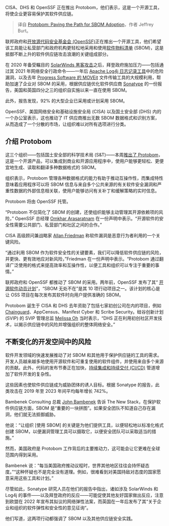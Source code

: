 
<!--
title: Protobom为SBOM采用铺平道路
cover: https://cdn.thenewstack.io/media/2024/04/36d606ce-lili-popper-lu15z1m_kfm-unsplash-1.jpg
-->

CISA、DHS 和 OpenSSF 正在推出 Protobom，他们表示，这是一个开源工具，将使企业更容易保护其软件供应链。

> 译自 [Protobom: Paving the Path for SBOM Adoption](https://thenewstack.io/protobom-paving-the-path-for-sbom-adoption/)，作者 Jeffrey Burt。

联邦政府和[开放源代码安全基金会 (OpenSSF)](https://openssf.org/)正在推出一个开源工具，他们希望该工具能让私营部门和政府机构更轻松地采用和使用[软件物料清单](https://thenewstack.io/one-click-sbom-for-your-kubernetes-clusters-with-palette/) (SBOM)，这是抵御不断上升的软件供应链攻击浪潮的关键组成部分。

在 2020 年备受瞩目的 [SolarWinds 黑客攻击](https://thenewstack.io/lessons-learned-from-2021-software-supply-chain-attacks/)之后，拜登政府施加压力——包括通过其 2021 年网络安全行政命令——一年后 [Apache Log4j 日志记录工具](https://thenewstack.io/log4j-why-organizations-are-failing-to-remediate-this-risk/)中的危险漏洞，以及去年 [Progress Software 的 MOVEit](https://www.cybersecuritydive.com/news/progress-software-moveit-meltdown/703659/) 文件传输工具的大规模利用，帮助加速了企业对 SBOM 的采用，根据供应链优化软件供应商 [Sonatype](https://www.sonatype.com/resources/white-paper-2023-sbom-survey-report) 的一份报告，美国和英国四分之三的组织自实施以来一直在使用 SBOM。

此外，报告发现，92% 的大型企业已采用或计划采用 SBOM。

OpenSSF、美国网络安全和基础设施安全局 (CISA) 以及国土安全部 (DHS) 内的一个办公室表示，这也推动了 IT 供应商推出无数 SBOM 数据格式和识别方案，从而造成了一个分散的市场，让组织难以对所有选项进行分类。

## 介绍 Protobom

这三个组织——包括国土安全部的科学技术局 (S&T)——本周[推出了 Protobom](https://openssf.org/press-release/2024/04/16/cisa-dhs-st-and-openssf-announce-global-launch-of-software-supply-chain-open-source-project/)，这是一个开源产品，可以集成到商业和开源应用程序中，使用户能够更轻松、更便宜地生成、读取和翻译多种数据格式的 SBOM。

组织表示，Protobom 管理各种数据格式的能力有助于推动互操作性，而集成特性意味着应用程序可以将 SBOM 信息与来自多个公共来源的有关软件安全漏洞和严重性数据的外部信息相关联，使用户能够访问有关补丁和缓解策略的实时信息。

Protobom 将由 OpenSSF 托管。

“Protobom 不仅简化了 SBOM 的创建，还使组织能够主动管理其开源依赖项的风险，” OpenSSF 总经理 [Omkhar Arasaratnam](https://www.linkedin.com/in/omkhar/) 在一份声明中表示。“开源软件的安全性需要公共部门、私营部门和社区之间的合作。”

CISA 高级顾问兼战略家 [Allan Friedman](https://www.linkedin.com/in/allanafriedman/) 称软件漏洞是恶意行为者利用的一个关键风险。

“通过利用 SBOM 作为软件安全性的关键要素，我们可以降低软件供应链的风险，并更快、更有效地应对新风险，”Friedman 在一份声明中表示。“Protobom 通过翻译广泛使用的格式来提高效率和互操作性，以便工具和组织可以专注于重要的事情。”

联邦政府和 OpenSSF 都推动了 SBOM 的采用。两年前，OpenSSF 发布了其“ [开源软件动员计划](https://8112310.fs1.hubspotusercontent-na1.net/hubfs/8112310/OpenSSF/OSS%20Mobilization%20Plan.pdf?utm_referrer=https%3A%2F%2Fopenssf.org%2F)”，“SBOM 无处不在”是其 10 项行动项目之一。该计划的核心是让 OSS 项目在每次发布其软件时向用户提供准确的 SBOM。

Protobom 诞生于 CISA 和 DHS 去年资助了包括七家初创公司在内的项目，例如 [Chainguard](https://www.chainguard.dev/?utm_content=inline+mention)、AppCensus、Manifest Cyber 和 Scribe Security。硅谷创新计划 (SVIP) 的 SVIP 管理总监 [ Melissa Oh](https://www.linkedin.com/in/melissa-oh/) 当时表示，“DHS 正在利用初创社区开发技术，以揭示供应链中的风险并增强组织的整体网络安全。”

## 不断变化的开发空间中的风险

软件开发领域的快速发展推动了对 SBOM 和其他用于保护供应链的工具的需求。开发人员越来越多地使用开源软件和可重复使用的软件组件，并使用来自多个来源的贡献。此外，代码的发布节奏正在加快，[持续集成和持续交付 (CI/CD)](https://thenewstack.io/ci-cd/) 管道增加了软件开发的复杂性。

这些因素也使软件供应链成为威胁团体的诱人目标。根据 Sonatype 的报告，此类攻击在 2019 年至 2023 年间平均每年增长 742%。

Bambenek Consulting 总裁 [John Bambenek](https://www.linkedin.com/in/johnbambenek/) 告诉 The New Stack，在保护软件供应链方面，SBOM 是“重要的一块拼图”。如果安全团队不知道自己存在漏洞，他们就无法抵御威胁。

他说：“让组织 [使用 SBOM] 的关键是为他们提供工具，以便轻松地以标准化格式创建 SBOM，以便漏洞管理工具可以摄取它，以便安全团队可以采取适当的措施。”

然而，美国政府是 Protobom 工作背后的主要推动力，这可能会让它更难在全球范围内得到采用。

Bambenek 说：“每当美国政府推动议程时，世界其他地区往往会持怀疑态度。”“这种怀疑也不是完全没有道理。例如，很难看到对美国持敌对态度的国家愿意采用这些工具和计划。”

尽管如此，Sonatype 研究人员在他们的报告中指出，诸如涉及 SolarWinds 和 Log4j 的事件——以及拜登政府的反应——可能促使其他友好国家做出反应，注意到欧盟在 2022 年宣布其拟议的网络弹性法案，而英国在一年后发布了其“关于企业和组织的软件弹性和安全性的意见征询”。

他们写道，这两项行动都强调了 SBOM 以及其他供应链安全实践。
